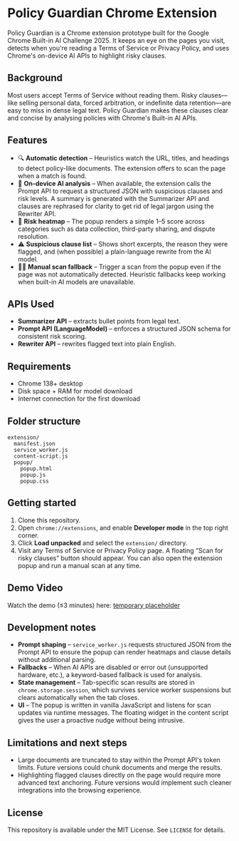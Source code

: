 # Policy Guardian Chrome Extension

Policy Guardian is a Chrome extension prototype built for the Google Chrome Built-in AI Challenge 2025. It keeps an eye on the pages you visit, detects when you're reading a Terms of Service or Privacy Policy, and uses Chrome's on-device AI APIs to highlight risky clauses.

## Background
Most users accept Terms of Service without reading them. Risky clauses—like selling personal data, forced arbitration, or indefinite data retention—are easy to miss in dense legal text. Policy Guardian makes these clauses clear and concise by analysing policies with Chrome's Built-in AI APIs.

## Features

- 🔍 **Automatic detection** – Heuristics watch the URL, titles, and headings to detect policy-like documents. The extension offers to scan the page when a match is found.
- 🧠 **On-device AI analysis** – When available, the extension calls the Prompt API to request a structured JSON with suspicious clauses and risk levels. A summary is generated with the Summarizer API and clauses are rephrased for clarity to get rid of legal jargon using the Rewriter API.
- 🛟 **Risk heatmap** – The popup renders a simple 1–5 score across categories such as data collection, third-party sharing, and dispute resolution.
- ⚠️ **Suspicious clause list** – Shows short excerpts, the reason they were flagged, and (when possible) a plain-language rewrite from the AI model.
- 🧑‍💻 **Manual scan fallback** – Trigger a scan from the popup even if the page was not automatically detected. Heuristic fallbacks keep working when built-in AI models are unavailable.

## APIs Used
- **Summarizer API** – extracts bullet points from legal text.
- **Prompt API (LanguageModel)** – enforces a structured JSON schema for consistent risk scoring.
- **Rewriter API** – rewrites flagged text into plain English.

## Requirements
- Chrome 138+ desktop
- Disk space + RAM for model download
- Internet connection for the first download

## Folder structure
```
extension/
  manifest.json
  service_worker.js
  content-script.js
  popup/
    popup.html
    popup.js
    popup.css
```

## Getting started

1. Clone this repository.
2. Open `chrome://extensions`, and enable **Developer mode** in the top right corner.
3. Click **Load unpacked** and select the `extension/` directory.
4. Visit any Terms of Service or Privacy Policy page. A floating “Scan for risky clauses” button should appear. You can also open the extension popup and run a manual scan at any time.

## Demo Video
Watch the demo (≤3 minutes) here: [temporary placeholder](https://www.youtube.com/watch?v=dQw4w9WgXcQ)

## Development notes

- **Prompt shaping** – `service_worker.js` requests structured JSON from the Prompt API to ensure the popup can render heatmaps and clause details without additional parsing.
- **Fallbacks** – When AI APIs are disabled or error out (unsupported hardware, etc.), a keyword-based fallback is used for analysis.
- **State management** – Tab-specific scan results are stored in `chrome.storage.session`, which survives service worker suspensions but clears automatically when the tab closes.
- **UI** – The popup is written in vanilla JavaScript and listens for scan updates via runtime messages. The floating widget in the content script gives the user a proactive nudge without being intrusive.

## Limitations and next steps

- Large documents are truncated to stay within the Prompt API's token limits. Future versions could chunk documents and merge the results.
- Highlighting flagged clauses directly on the page would require more advanced text anchoring. Future versions would implement such cleaner integrations into the browsing experience.

## License

This repository is available under the MIT License. See `LICENSE` for details.
